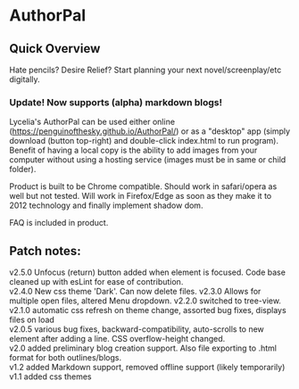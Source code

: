 # AuthorPal
## Quick Overview
Hate pencils? Desire Relief? Start planning your next novel/screenplay/etc digitally.
### Update! Now supports (alpha) markdown blogs!

Lycelia's AuthorPal can be used either online (https://penguinofthesky.github.io/AuthorPal/) or as a "desktop" app (simply download (button top-right) and double-click index.html to run program). Benefit of having a local copy is the ability to add images from your computer without using a hosting service (images must be in same or child folder).   

Product is built to be Chrome compatible.  Should work in safari/opera as well but not tested. Will work in Firefox/Edge as soon as they make it to 2012 technology and finally implement shadow dom.  

FAQ is included in product.

## Patch notes:
v2.5.0 Unfocus (return) button added when element is focused. Code base cleaned up with esLint for ease of contribution.  
v2.4.0 New css theme 'Dark'. Can now delete files.
v2.3.0 Allows for multiple open files, altered Menu dropdown.
v2.2.0 switched to tree-view.
v2.1.0 automatic css refresh on theme change, assorted bug fixes, displays files on load  
v2.0.5 various bug fixes, backward-compatibility, auto-scrolls to new element after adding a line. CSS overflow-height changed.  
v2.0 added preliminary blog creation support. Also file exporting to .html format for both outlines/blogs.  
v1.2 added Markdown support, removed offline support (likely temporarily)  
v1.1 added css themes
